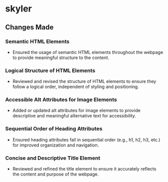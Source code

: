 # skyler
## Changes Made

### Semantic HTML Elements
- Ensured the usage of semantic HTML elements throughout the webpage to provide meaningful structure to the content.

### Logical Structure of HTML Elements
- Reviewed and revised the structure of HTML elements to ensure they follow a logical order, independent of styling and positioning.

### Accessible Alt Attributes for Image Elements
- Added or updated alt attributes for image elements to provide descriptive and meaningful alternative text for accessibility.

### Sequential Order of Heading Attributes
- Ensured heading attributes fall in sequential order (e.g., h1, h2, h3, etc.) for improved organization and navigation.

### Concise and Descriptive Title Element
- Reviewed and refined the title element to ensure it accurately reflects the content and purpose of the webpage.
